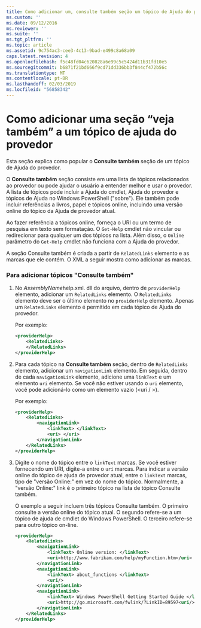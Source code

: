 ```yaml
---
title: Como adicionar um, consulte também seção um tópico de Ajuda do provedor | Microsoft Docs
ms.custom: ''
ms.date: 09/12/2016
ms.reviewer: ''
ms.suite: ''
ms.tgt_pltfrm: ''
ms.topic: article
ms.assetid: 9c754ac3-cee3-4c13-9bad-e499c8a68a09
caps.latest.revision: 4
ms.openlocfilehash: f5c48fd04c620828a6e99c5c5424d11b31fd10e5
ms.sourcegitcommit: b6871f21bd666f9cd71dd336bb3f844cf472b56c
ms.translationtype: MT
ms.contentlocale: pt-BR
ms.lasthandoff: 02/03/2019
ms.locfileid: "56858342"
---
```

# <a name="how-to-add-a-see-also-section-to-a-provider-help-topic"></a>Como adicionar uma seção “veja também” a um tópico de ajuda do provedor

Esta seção explica como popular o **Consulte também** seção de um tópico de Ajuda do provedor.

O **Consulte também** seção consiste em uma lista de tópicos relacionados ao provedor ou pode ajudar o usuário a entender melhor e usar o provedor. A lista de tópicos pode incluir a Ajuda do cmdlet, Ajuda do provedor e tópicos de Ajuda no Windows PowerShell ("sobre"). Ele também pode incluir referências a livros, papel e tópicos online, incluindo uma versão online do tópico da Ajuda de provedor atual.

Ao fazer referência a tópicos online, forneça o URI ou um termo de pesquisa em texto sem formatação. O `Get-Help` cmdlet não vincular ou redirecionar para qualquer um dos tópicos na lista. Além disso, o `Online` parâmetro do `Get-Help` cmdlet não funciona com a Ajuda do provedor.

A seção Consulte também é criada a partir de `RelatedLinks` elemento e as marcas que ele contém. O XML a seguir mostra como adicionar as marcas.

### <a name="to-add-see-also-topics"></a>Para adicionar tópicos "Consulte também"

1. No *AssemblyName*help.xml. dll do arquivo, dentro de `providerHelp` elemento, adicionar um `RelatedLinks` elemento. O `RelatedLinks` elemento deve ser o último elemento no `providerHelp` elemento. Apenas um `RelatedLinks` elemento é permitido em cada tópico de Ajuda do provedor.

   Por exemplo:

    ```xml
    <providerHelp>
        <RelatedLinks>
        </RelatedLinks>
    </providerHelp>
    ```

2. Para cada tópico na **Consulte também** seção, dentro de `RelatedLinks` elemento, adicionar um `navigationLink` elemento. Em seguida, dentro de cada `navigationLink` elemento, adicione uma `linkText` e um elemento `uri` elemento. Se você não estiver usando o `uri` elemento, você pode adicioná-lo como um elemento vazio (\<uri / >).

   Por exemplo:

    ```xml
    <providerHelp>
        <RelatedLinks>
            <navigationLink>
                <linkText> </linkText>
                <uri> </uri>
            </navigationLink>
        </RelatedLinks>
    </providerHelp>
    ```

3. Digite o nome do tópico entre o `linkText` marcas. Se você estiver fornecendo um URI, digite-a entre o `uri` marcas. Para indicar a versão online do tópico de ajuda de provedor atual, entre o `linkText` marcas, tipo de "versão Online:" em vez do nome do tópico. Normalmente, a "versão Online:" link é o primeiro tópico na lista de tópico Consulte também.

   O exemplo a seguir incluem três tópicos Consulte também. O primeiro consulte a versão online do tópico atual. O segundo refere-se a um tópico de ajuda de cmdlet do Windows PowerShell. O terceiro refere-se para outro tópico on-line.

    ```xml
    <providerHelp>
        <RelatedLinks>
            <navigationLink>
                <linkText> Online version: </linkText>
                <uri>http://www.fabrikam.com/help/myFunction.htm</uri>
            </navigationLink>
            <navigationLink>
                <linkText> about_functions </linkText>
                <uri/>
            </navigationLink>
            <navigationLink>
                <linkText> Windows PowerShell Getting Started Guide </linkText>
                <uri>http://go.microsoft.com/fwlink/?LinkID=89597<uri/>
            </navigationLink>
        </RelatedLinks>
    </providerHelp>
    ```